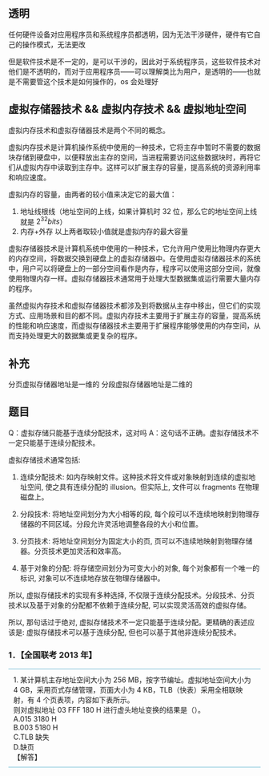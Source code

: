 
## 透明

任何硬件设备对应用程序员和系统程序员都透明，因为无法干涉硬件，硬件有它自己的操作模式，无法更改

但是软件技术是不一定的，是可以干涉的，因此对于系统程序员，这些软件技术对他们是不透明的，而对于应用程序员——可以理解类比为用户，是透明的——也就是不需要管这个技术是如何操作的，os 会处理好

## 虚拟存储器技术 && 虚拟内存技术 && 虚拟地址空间

虚拟内存技术和虚拟存储器技术是两个不同的概念。

虚拟内存技术是计算机操作系统中使用的一种技术，它将主存中暂时不需要的数据块存储到硬盘中，以便释放出主存的空间，当进程需要访问这些数据块时，再将它们从虚拟内存中读取到主存中。这样可以扩展主存的容量，提高系统的资源利用率和响应速度。

虚拟内存的容量，由两者的较小值来决定它的最大值：
1. 地址线根线（地址空间的上线，如果计算机时 32 位，那么它的地址空间上线就是 $2^{32}bits$）
2. 内存+外存
以上两者取较小值就是虚拟内存的最大容量

虚拟存储器技术是计算机系统中使用的一种技术，它允许用户使用比物理内存更大的内存空间，将数据交换到硬盘上的虚拟存储器中。在使用虚拟存储器技术的系统中，用户可以将硬盘上的一部分空间看作是内存，程序可以使用这部分空间，就像使用物理内存一样。虚拟存储器技术通常用于处理大型数据集或运行需要大量内存的程序。

虽然虚拟内存技术和虚拟存储器技术都涉及到将数据从主存中移出，但它们的实现方式、应用场景和目的都不同。虚拟内存技术主要用于扩展主存的容量，提高系统的性能和响应速度，而虚拟存储器技术主要用于扩展程序能够使用的内存空间，从而支持处理更大的数据集或更复杂的程序。

## 补充
分页虚拟存储器地址是一维的
分段虚拟存储器地址是二维的 


## 题目
Q：虚拟存储只能基于连续分配技术，这对吗
A：这句话不正确。虚拟存储技术不一定只能基于连续分配技术。

虚拟存储技术通常包括:

1. 连续分配技术: 如内存映射文件。这种技术将文件或对象映射到连续的虚拟地址空间, 使之具有连续分配的 illusion。但实际上, 文件可以 fragments 在物理磁盘上。

2. 分段技术: 将地址空间划分为大小相等的段, 每个段可以不连续地映射到物理存储器的不同区域。分段允许灵活地调整各段的大小和位置。

3. 分页技术: 将地址空间划分为固定大小的页, 页可以不连续地映射到物理存储器。分页技术更加灵活和效率高。

4. 基于对象的分配: 将存储空间划分为可变大小的对象, 每个对象都有一个唯一的标识, 对象可以不连续地存放在物理存储器中。

所以, 虚拟存储技术的实现有多种选择, 不仅限于连续分配技术。分段技术、分页技术以及基于对象的分配都不依赖于连续分配, 可以实现灵活高效的虚拟存储。

所以, 那句话过于绝对, 虚拟存储技术不一定只能基于连续分配。更精确的表述应该是: 虚拟存储技术可以基于连续分配, 但也可以基于其他非连续分配技术。

### 1．【全国联考 2013 年】
<div style="border: 2px solid #ADD8E6; border-width: 2px 0 2px 0; padding: 10px; word-wrap: break-word; white-space: pre-wrap;">1. 某计算机主存地址空间大小为 256 MB，按字节编址。虚拟地址空间大小为 4 GB，采用页式存储管理，页面大小为 4 KB，TLB（快表）采用全相联映射，有 4 个页表项，内容如下表所示。
则对虚拟地址 03 FFF 180 H 进行虚头地址变换的结果是（）。
A.015 3180 H
B.003 5180 H
C.TLB 缺失
D.缺页 
【解答】
</div>